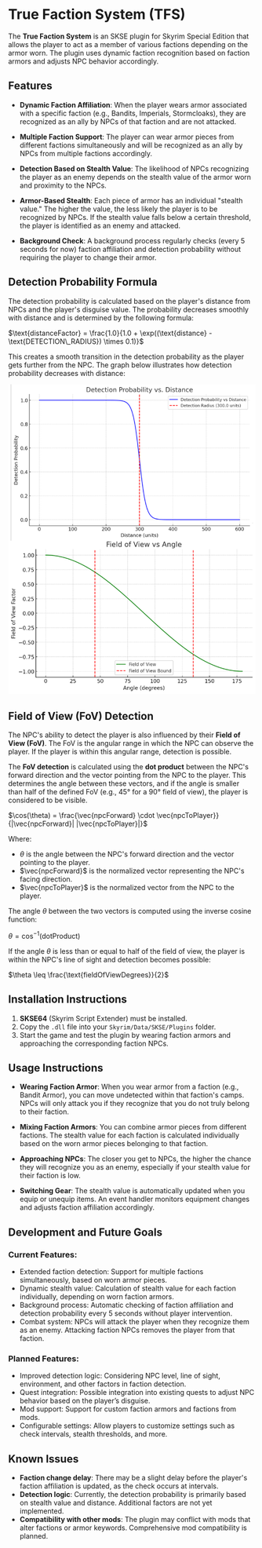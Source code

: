 # True Faction System (TFS)

The **True Faction System** is an SKSE plugin for Skyrim Special Edition that allows the player to act as a member of various factions depending on the armor worn. The plugin uses dynamic faction recognition based on faction armors and adjusts NPC behavior accordingly.

## Features

- **Dynamic Faction Affiliation**: When the player wears armor associated with a specific faction (e.g., Bandits, Imperials, Stormcloaks), they are recognized as an ally by NPCs of that faction and are not attacked.
  
- **Multiple Faction Support**: The player can wear armor pieces from different factions simultaneously and will be recognized as an ally by NPCs from multiple factions accordingly.

- **Detection Based on Stealth Value**: The likelihood of NPCs recognizing the player as an enemy depends on the stealth value of the armor worn and proximity to the NPCs.

- **Armor-Based Stealth**: Each piece of armor has an individual "stealth value." The higher the value, the less likely the player is to be recognized by NPCs. If the stealth value falls below a certain threshold, the player is identified as an enemy and attacked.

- **Background Check**: A background process regularly checks (every 5 seconds for now) faction affiliation and detection probability without requiring the player to change their armor.

## Detection Probability Formula

The detection probability is calculated based on the player's distance from NPCs and the player's disguise value. The probability decreases smoothly with distance and is determined by the following formula:

$\text{distanceFactor} = \frac{1.0}{1.0 + \exp((\text{distance} - \text{DETECTION\_RADIUS}) \times 0.1)}$

This creates a smooth transition in the detection probability as the player gets further from the NPC. The graph below illustrates how detection probability decreases with distance:

![Detection Probability vs. Distance](images/tfs_comparison.png)

## Field of View (FoV) Detection

The NPC's ability to detect the player is also influenced by their **Field of View (FoV)**. The FoV is the angular range in which the NPC can observe the player. If the player is within this angular range, detection is possible.

The **FoV detection** is calculated using the **dot product** between the NPC's forward direction and the vector pointing from the NPC to the player. This determines the angle between these vectors, and if the angle is smaller than half of the defined FoV (e.g., 45° for a 90° field of view), the player is considered to be visible.

$\cos(\theta) = \frac{\vec{npcForward} \cdot \vec{npcToPlayer}}{|\vec{npcForward}| |\vec{npcToPlayer}|}$

Where:
- $\theta$ is the angle between the NPC's forward direction and the vector pointing to the player.
- $\vec{npcForward}$ is the normalized vector representing the NPC's facing direction.
- $\vec{npcToPlayer}$ is the normalized vector from the NPC to the player.

The angle $\theta$ between the two vectors is computed using the inverse cosine function:

$\theta = \cos^{-1}(\text{dotProduct})$

If the angle $\theta$ is less than or equal to half of the field of view, the player is within the NPC's line of sight and detection becomes possible:

$\theta \leq \frac{\text{fieldOfViewDegrees}}{2}$

## Installation Instructions

1. **SKSE64** (Skyrim Script Extender) must be installed.
2. Copy the `.dll` file into your `Skyrim/Data/SKSE/Plugins` folder.
3. Start the game and test the plugin by wearing faction armors and approaching the corresponding faction NPCs.

## Usage Instructions

- **Wearing Faction Armor**: When you wear armor from a faction (e.g., Bandit Armor), you can move undetected within that faction's camps. NPCs will only attack you if they recognize that you do not truly belong to their faction.

- **Mixing Faction Armors**: You can combine armor pieces from different factions. The stealth value for each faction is calculated individually based on the worn armor pieces belonging to that faction.

- **Approaching NPCs**: The closer you get to NPCs, the higher the chance they will recognize you as an enemy, especially if your stealth value for their faction is low.

- **Switching Gear**: The stealth value is automatically updated when you equip or unequip items. An event handler monitors equipment changes and adjusts faction affiliation accordingly.

## Development and Future Goals

### Current Features:

- Extended faction detection: Support for multiple factions simultaneously, based on worn armor pieces.
- Dynamic stealth value: Calculation of stealth value for each faction individually, depending on worn faction armors.
- Background process: Automatic checking of faction affiliation and detection probability every 5 seconds without player intervention.
- Combat system: NPCs will attack the player when they recognize them as an enemy. Attacking faction NPCs removes the player from that faction.

### Planned Features:

- Improved detection logic: Considering NPC level, line of sight, environment, and other factors in faction detection.
- Quest integration: Possible integration into existing quests to adjust NPC behavior based on the player’s disguise.
- Mod support: Support for custom faction armors and factions from mods.
- Configurable settings: Allow players to customize settings such as check intervals, stealth thresholds, and more.

## Known Issues

- **Faction change delay**: There may be a slight delay before the player's faction affiliation is updated, as the check occurs at intervals.
- **Detection logic**: Currently, the detection probability is primarily based on stealth value and distance. Additional factors are not yet implemented.
- **Compatibility with other mods**: The plugin may conflict with mods that alter factions or armor keywords. Comprehensive mod compatibility is planned.
